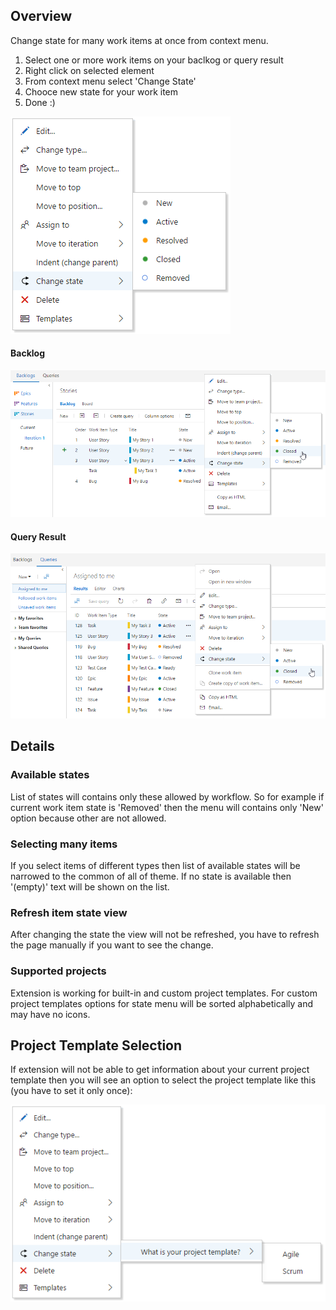 ## Overview

Change state for many work items at once from context menu. 

1. Select one or more work items on your baclkog or query result
2. Right click on selected element
3. From context menu select 'Change State'
4. Chooce new state for your work item
5. Done :)

![menu](/readme/img/menu.png)

#### Backlog

![backlog](/readme/img/backlog.png)

#### Query Result

![queryResult](/readme/img/queryResult.png)

## Details

### Available states

List of states will contains only these allowed by workflow. So for example if current work item state is 'Removed' then the menu will contains only 'New' option because other are not allowed.

### Selecting many items

If you select items of different types then list of available states will be narrowed to the common of all of theme. If no state is available then '(empty)' text will be shown on the list.

### Refresh item state view

After changing the state the view will not be refreshed, you have to refresh the page manually if you want to see the change.

### Supported projects

Extension is working for built-in and custom project templates. For custom project templates options for state menu will be sorted alphabetically and may have no icons.

## Project Template Selection

If  extension will not be able to get information about your current project template then you will see an option to select the project template like this (you have to set it only once):

![selectTemplate](/readme/img/selectTemplate.png)
